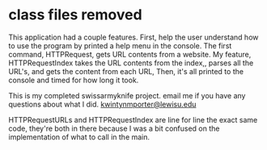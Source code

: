 # class files removed

 This application had a couple features. First, help the user understand how to use the program by printed a help menu in the console. The first command, HTTPRequest, gets URL contents from a website. My feature, HTTPRequestIndex takes the URL contents from the index,, parses all the URL's, and gets the content from each URL, Then, it's all printed to the console  and timed for how long it took. 

This is my completed swissarmyknife project. email me if you have any questions about what I did. kwintynmporter@lewisu.edu

HTTPRequestURLs and HTTPRequestIndex are line for line the exact same code, they're both in there because I was a bit confused on the implementation of what to call in the main. 

